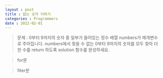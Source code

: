 ```yaml
---
layout : post
title : 없는 숫자 더하기
categories : Programmers
date : 2022-02-01
---
```

>문제 : 0부터 9까지의 숫자 중 일부가 들어있는 정수 배열 numbers가 매개변수로 주어집니다. numbers에서 찾을 수 없는 0부터 9까지의 숫자를 모두 찾아 더한 수를 return 하도록 solution 함수를 완성하세요.

> for문
<script src="https://gist.github.com/kwontaehoon/11a5b8caee7ffd3e321da1624688612a.js"></script>

> fiter문
<script src="https://gist.github.com/kwontaehoon/e60f13a9bc5864777ad5b4c8ddd589de.js"></script>
